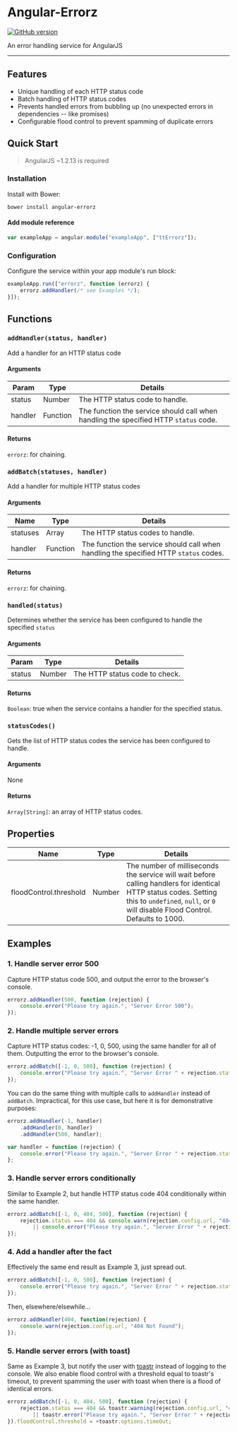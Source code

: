 # Angular-Errorz
[![GitHub version](https://badge.fury.io/gh/2Toad%2FAngular-Errorz.svg)](https://badge.fury.io/gh/2Toad%2FAngular-Errorz)

An error handling service for AngularJS

---

## Features

* Unique handling of each HTTP status code
* Batch handling of HTTP status codes
* Prevents handled errors from bubbling up (no unexpected errors in dependencies -- like promises)
* Configurable flood control to prevent spamming of duplicate errors

## Quick Start

> AngularJS ~1.2.13 is required

### Installation

Install with Bower:

`bower install angular-errorz`

#### Add module reference

```js
var exampleApp = angular.module("exampleApp", ["ttErrorz"]);
```

### Configuration

Configure the service within your app module's run block:

```js
exampleApp.run(["errorz", function (errorz) {
    errorz.addHandler(/* see Examples */);
}]);
```

## Functions

### `addHandler(status, handler)`
Add a handler for an HTTP status code

#### Arguments
| Param   | Type     | Details                                                                            |
|---------|----------|------------------------------------------------------------------------------------|
| status  | Number   | The HTTP status code to handle.                                                    |
| handler | Function | The function the service should call when handling the specified HTTP `status` code. |

#### Returns
`errorz`:  for chaining.

### `addBatch(statuses, handler)`
Add a handler for multiple HTTP status codes

#### Arguments
| Name     | Type     | Details                                                                               |
|----------|----------|---------------------------------------------------------------------------------------|
| statuses | Array    | The HTTP status codes to handle.                                                      |
| handler  | Function | The function the service should call when handling the specified HTTP `status` codes. |

#### Returns
`errorz`: for chaining.

### `handled(status)`
Determines whether the service has been configured to handle the specified `status`

#### Arguments
| Param  | Type   | Details                        |
|--------|--------|--------------------------------|
| status | Number | The HTTP status code to check. |

#### Returns
`Boolean`: true when the service contains a handler for the specified status.

### `statusCodes()`
Gets the list of HTTP status codes the service has been configured to handle.

#### Arguments
None

#### Returns
`Array[String]`: an array of HTTP status codes.

## Properties

| Name                   | Type   | Details                                                                                                                                                                                             |
|------------------------|--------|-----------------------------------------------------------------------------------------------------------------------------------------------------------------------------------------------------|
| floodControl.threshold | Number | The number of milliseconds the service will wait before calling handlers for identical HTTP status codes. Setting this to `undefined`, `null`, or `0` will disable Flood Control. Defaults to 1000. |

## Examples

### 1. Handle server error 500
Capture HTTP status code 500, and output the error to the browser's console.

```js
errorz.addHandler(500, function (rejection) {
    console.error("Please try again.", "Server Error 500");
});
```

### 2. Handle multiple server errors
Capture HTTP status codes: -1, 0, 500, using the same handler for all of them. Outputting the error to the browser's console.

```js
errorz.addBatch([-1, 0, 500], function (rejection) {
    console.error("Please try again.", "Server Error " + rejection.status);
});
```

You can do the same thing with multiple calls to `addHandler` instead of `addBatch`. Impractical, for this use case, but here it is for demonstrative purposes:
```js
errorz.addHandler(-1, handler)
    .addHandler(0, handler)
    .addHandler(500, handler);

var handler = function (rejection) {
    console.error("Please try again.", "Server Error " + rejection.status);
};
```

### 3. Handle server errors conditionally
Similar to Example 2, but handle HTTP status code 404 conditionally within the same handler.

```js
errorz.addBatch([-1, 0, 404, 500], function (rejection) {
    rejection.status === 404 && console.warn(rejection.config.url, "404 Not Found")
        || console.error("Please try again.", "Server Error " + rejection.status);
});
```

### 4. Add a handler after the fact
Effectively the same end result as Example 3, just spread out.

```js
errorz.addBatch([-1, 0, 500], function (rejection) {
    console.error("Please try again.", "Server Error " + rejection.status);
});
```

Then, elsewhere/elsewhile...
```js
errorz.addHandler(404, function(rejection) {
    console.warn(rejection.config.url, "404 Not Found");
});
```

### 5. Handle server errors (with toast)
Same as Example 3, but notify the user with [toastr](https://github.com/CodeSeven/toastr) instead of logging to the console. We also enable flood control with a threshold equal to toastr's timeout, to prevent spamming the user with toast when there is a flood of identical errors.

```js
errorz.addBatch([-1, 0, 404, 500], function (rejection) {
    rejection.status === 404 && toastr.warning(rejection.config.url, "404 Not Found")
        || toastr.error("Please try again.", "Server Error " + rejection.status);
}).floodControl.threshold = +toastr.options.timeOut;
```
